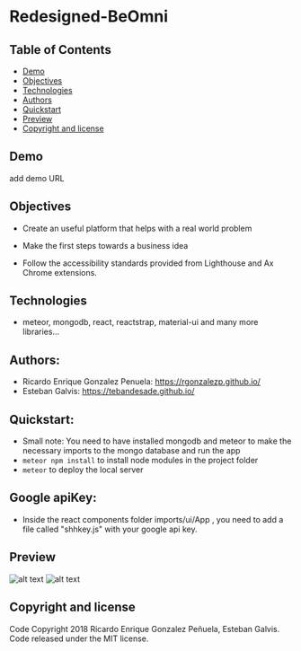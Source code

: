 # Redesigned-BeOmni

## Table of Contents
- [Demo](#demo)
- [Objectives](#objectives)
- [Technologies](#technologies)
- [Authors](#authors)
- [Quickstart](#quickstart)
- [Preview](#preview)
- [Copyright and license](#copyright-and-license)

## Demo
add demo URL

## Objectives
- Create an useful platform that helps with a real world problem

- Make the first steps towards a business idea

- Follow the accessibility standards provided from Lighthouse and Ax Chrome extensions.

## Technologies
- meteor, mongodb, react, reactstrap, material-ui and many more libraries... 

## Authors:
- Ricardo Enrique Gonzalez Penuela: https://rgonzalezp.github.io/
- Esteban Galvis: https://tebandesade.github.io/

## Quickstart:
- Small note: You need to have installed mongodb and meteor to make the necessary imports to the mongo database and run the app
- ```meteor npm install``` to install node modules in the project folder
- ```meteor``` to deploy the local server
## Google apiKey:
- Inside the react components folder imports/ui/App , you need to add a file called "shhkey.js" with your google api key.

## Preview
![alt text](preview/Homepage.png "Preview of redesigned-beomni homepage")
![alt text](preview/Gameroom.png "Preview of redesigned-beomni search results")


## Copyright and license
Code Copyright 2018 Ricardo Enrique Gonzalez Peñuela, Esteban Galvis. Code released under the MIT license.

